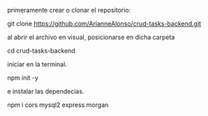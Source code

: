 primeramente crear o clonar el repositorio:

git clone https://github.com/ArianneAlonso/crud-tasks-backend.git

al abrir el archivo en visual, posicionarse en dicha carpeta

cd crud-tasks-backend

iniciar en la terminal.

npm init -y

e instalar las dependecias.

npm i cors mysql2 express morgan
